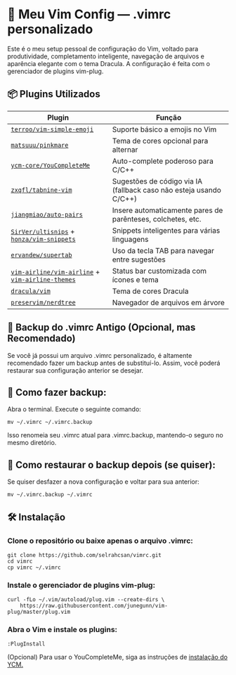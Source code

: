 # 🧠 Meu Vim Config — .vimrc personalizado

Este é o meu setup pessoal de configuração do Vim, voltado para produtividade, completamento inteligente, navegação de arquivos e aparência elegante com o tema Dracula. A configuração é feita com o gerenciador de plugins vim-plug.

## 📦 Plugins Utilizados
| Plugin                                                                                                                                              | Função                                                             |
| --------------------------------------------------------------------------------------------------------------------------------------------------- | ------------------------------------------------------------------ |
| [`terroo/vim-simple-emoji`](https://github.com/terroo/vim-simple-emoji)                                                                             | Suporte básico a emojis no Vim                                     |
| [`matsuuu/pinkmare`](https://github.com/matsuuu/pinkmare)                                                                                           | Tema de cores opcional para alternar                               |
| [`ycm-core/YouCompleteMe`](https://github.com/ycm-core/YouCompleteMe)                                                                               | Auto-complete poderoso para C/C++                                  |
| [`zxqfl/tabnine-vim`](https://github.com/zxqfl/tabnine-vim)                                                                                         | Sugestões de código via IA (fallback caso não esteja usando C/C++) |
| [`jiangmiao/auto-pairs`](https://github.com/jiangmiao/auto-pairs)                                                                                   | Insere automaticamente pares de parênteses, colchetes, etc.        |
| [`SirVer/ultisnips`](https://github.com/SirVer/ultisnips) + [`honza/vim-snippets`](https://github.com/honza/vim-snippets)                           | Snippets inteligentes para várias linguagens                       |
| [`ervandew/supertab`](https://github.com/ervandew/supertab)                                                                                         | Uso da tecla TAB para navegar entre sugestões                      |
| [`vim-airline/vim-airline`](https://github.com/vim-airline/vim-airline) + [`vim-airline-themes`](https://github.com/vim-airline/vim-airline-themes) | Status bar customizada com ícones e tema                           |
| [`dracula/vim`](https://github.com/dracula/vim)                                                                                                     | Tema de cores Dracula                                              |
| [`preservim/nerdtree`](https://github.com/preservim/nerdtree)                                                                                       | Navegador de arquivos em árvore                                    |


## 🧾 Backup do .vimrc Antigo (Opcional, mas Recomendado)

Se você já possui um arquivo .vimrc personalizado, é altamente recomendado fazer um backup antes de substituí-lo. Assim, você poderá restaurar sua configuração anterior se desejar.

## 🔁 Como fazer backup:
Abra o terminal.
Execute o seguinte comando:

    mv ~/.vimrc ~/.vimrc.backup

Isso renomeia seu .vimrc atual para .vimrc.backup, mantendo-o seguro no mesmo diretório.

    
## 🔄 Como restaurar o backup depois (se quiser):

Se quiser desfazer a nova configuração e voltar para sua anterior:

    mv ~/.vimrc.backup ~/.vimrc

## 🛠️ Instalação

### Clone o repositório ou baixe apenas o arquivo .vimrc:

    git clone https://github.com/selrahcsan/vimrc.git
    cd vimrc
    cp vimrc ~/.vimrc

### Instale o gerenciador de plugins vim-plug:

    curl -fLo ~/.vim/autoload/plug.vim --create-dirs \
        https://raw.githubusercontent.com/junegunn/vim-plug/master/plug.vim

### Abra o Vim e instale os plugins:

    :PlugInstall

(Opcional) Para usar o YouCompleteMe, siga as instruções de [instalação do YCM.](https://github.com/ycm-core/YouCompleteMe#installation)

